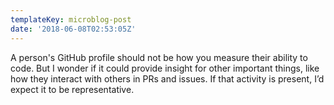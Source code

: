 ```yaml
---
templateKey: microblog-post
date: '2018-06-08T02:53:05Z'
---
```


A person's GitHub profile should not be how you measure their ability to code. But I wonder if it could provide insight for other important things, like how they interact with others in PRs and issues. If that activity is present, I’d expect it to be representative.

